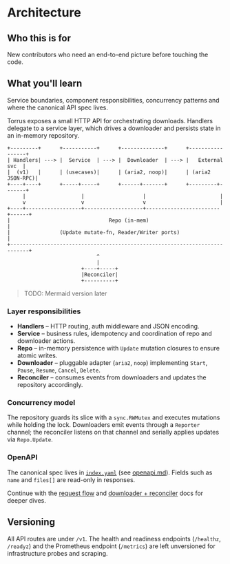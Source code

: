 # Architecture

## Who this is for
New contributors who need an end-to-end picture before touching the code.

## What you'll learn
Service boundaries, component responsibilities, concurrency patterns and
where the canonical API spec lives.

Torrus exposes a small HTTP API for orchestrating downloads. Handlers
delegate to a service layer, which drives a downloader and persists
state in an in-memory repository.

```
+---------+      +-----------+      +--------------+      +-----------------+
| Handlers| ---> |  Service  | ---> |  Downloader  | ---> |   External svc  |
|  (v1)   |      | (usecases)|      | (aria2, noop)|      | (aria2 JSON-RPC)|
+----+----+      +-----+-----+      +------+-------+      +---------+-------+
     |                  |                   |                        |
     v                  v                   v                        |
+----+------------------+-------------------+------------------------+------+
|                                Repo (in-mem)                              |
|                (Update mutate-fn, Reader/Writer ports)                    |
+----------------------------------------------------------------------------+
                             ^
                             |
                        +----+-----+
                        |Reconciler|
                        +----------+
```

> TODO: Mermaid version later

### Layer responsibilities
- **Handlers** – HTTP routing, auth middleware and JSON encoding.
- **Service** – business rules, idempotency and coordination of repo and
  downloader actions.
- **Repo** – in-memory persistence with `Update` mutation closures to
  ensure atomic writes.
- **Downloader** – pluggable adapter (`aria2`, `noop`) implementing
  `Start`, `Pause`, `Resume`, `Cancel`, `Delete`.
- **Reconciler** – consumes events from downloaders and updates the
  repository accordingly.

### Concurrency model
The repository guards its slice with a `sync.RWMutex` and executes
mutations while holding the lock. Downloaders emit events through a
`Reporter` channel; the reconciler listens on that channel and serially
applies updates via `Repo.Update`.

### OpenAPI
The canonical spec lives in [`index.yaml`](../index.yaml) (see
[openapi.md](openapi.md)). Fields such as `name` and `files[]` are
read-only in responses.

Continue with the [request flow](request-flow.md) and
[downloader + reconciler](downloader-and-reconciler.md) docs for deeper
dives.

## Versioning
All API routes are under `/v1`. The health and readiness endpoints
(`/healthz`, `/readyz`) and the Prometheus endpoint (`/metrics`) are
left unversioned for infrastructure probes and scraping.
